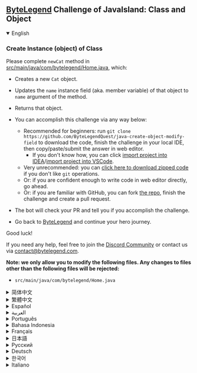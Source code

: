 ## [ByteLegend](https://bytelegend.com) Challenge of JavaIsland: Class and Object

<details open='true'>
<summary>English</summary>

### Create Instance (object) of Class

Please complete `newCat` method in [src/main/java/com/bytelegend/Home.java](https://github.com/ByteLegendQuest/java-create-object-modify-field/blob/main/src/main/java/com/bytelegend/Home.java), which:

- Creates a new `Cat` object.
- Updates the `name` instance field (aka. member variable) of that object to `name` argument of the method.
- Returns that object.

- You can accomplish this challenge via any way below:
  - Recommended for beginners: run `git clone https://github.com/ByteLegendQuest/java-create-object-modify-field` to download the code,
    finish the challenge in your local IDE, then copy/paste/submit the answer in web editor.
    - If you don't know how, you can click [import project into IDEA](https://github.com/ByteLegendQuest/java-create-object-modify-field/blob/main/docs/en/clone-and-import.md)/[import project into VSCode](https://github.com/ByteLegendQuest/java-create-object-modify-field/blob/main/docs/en/clone-and-import-vscode.md).
  - Very unrecommended: you can [click here to download zipped code](https://codeload.github.com/ByteLegendQuest/java-create-object-modify-field/zip/refs/heads/main) if you don't like `git` operations.
  - Or: if you are confident enough to write code in web editor directly, go ahead.
  - Or: if you are familiar with GitHub, you can fork [the repo](https://github.com/ByteLegendQuest/java-create-object-modify-field), finish the challenge and create a pull request.
- The bot will check your PR and tell you if you accomplish the challenge.
- Go back to [ByteLegend](https://bytelegend.com) and continue your hero journey.

Good luck!

If you need any help, feel free to join the [Discord Community](https://discord.gg/35RreUUGWt) or contact us via [contact@bytelegend.com](mailto:contact@bytelegend.com).

**Note: we only allow you to modify the following files.
Any changes to files other than the following files will be rejected:**

- `src/main/java/com/bytelegend/Home.java`

</details>

<details>
<summary>简体中文</summary>

### 创建类的<ruby>实例<rt>Instance</rt></ruby>并修改其<ruby>成员变量<rt>Member Variable</rt></ruby>（<ruby>实例字段<rt>Instance Field</rt></ruby>）

请补全[src/main/java/com/bytelegend/Home.java](https://github.com/ByteLegendQuest/java-create-object-modify-field/blob/main/src/main/java/com/bytelegend/Home.java)中的`newCat`方法，使之创建一个新的`Cat`对象，
并将该对象中的`name`成员变量（又称为实例字段）修改为方法参数`name`所指定的名字，然后返回该对象。

- 你可以使用以下任意一种方法完成挑战：
  - 初学者推荐：运行`git clone https://git.bytelegend.com/ByteLegendQuest/java-create-object-modify-field`将代码下载到本地，在本地使用IDE调试完成后复制到网页编辑器里提交。
    - 如果你不知道怎么做，可以点击[导入IDEA](https://github.com/ByteLegendQuest/java-create-object-modify-field/blob/main/docs/zh_hans/clone-and-import.md)/[导入VSCode](https://github.com/ByteLegendQuest/java-create-object-modify-field/blob/main/docs/zh_hans/clone-and-import-vscode.md)。
  - 非常不推荐：如果你实在不喜欢`git`命令行操作，你可以[点击这里直接下载打包好的代码](https://ghcodeload.bytelegend.com/ByteLegendQuest/java-create-object-modify-field/zip/refs/heads/main)。
  - 或者：如果你非常自信不需要下载代码到本地调试，可以使用网页编辑器直接提交。
  - 或者：如果你对GitHub非常熟悉，你可以fork[这个仓库](https://github.com/ByteLegendQuest/java-create-object-modify-field)、完成挑战后，创建一个Pull Request。
- 机器人将会检查你的答案，告诉你你是否通过了挑战。
- 回到[字节传说](https://bytelegend.com)，然后继续你的英雄旅程。

祝你好运！

如果你需要任何帮助，欢迎加入官方玩家QQ群（在[首页](https://bytelegend.com)右下角的`联系 & 关于`菜单里可以找到入群方式）或者[Discord社区](https://discord.gg/PvmqK3hF)，或email至[contact@bytelegend.com](mailto:contact@bytelegend.com)。

**注意：我们只允许您修改以下文件，任何对其他文件的修改都会被拒绝：**

- `src/main/java/com/bytelegend/Home.java`

</details>

<details>
<summary>繁體中文</summary>

### 創建類的實例（對象）

請在[src/main/java/com/bytelegend/Home.java](https://github.com/ByteLegendQuest/java-create-object-modify-field/blob/main/src/main/java/com/bytelegend/Home.java)中完成`newCat`方法，其中：

-   創建一個新的`Cat`對象。
    
-   將該對象的`name`實例字段（又名成員變量）更新為方法的`name`參數。
    
-   返回該對象。
    
-   您可以通過以下任何方式完成此挑戰：
    
    -   推薦給初學者：運行`git clone https://github.com/ByteLegendQuest/java-create-object-modify-field`下載代碼，在本地 IDE 中完成挑戰，然後在網頁編輯器中復制/粘貼/提交答案.
        -   如果你不知道怎麼做，你可以點擊[import project into IDEA](https://github.com/ByteLegendQuest/java-create-object-modify-field/blob/main/docs/en/clone-and-import.md) / [import project into VSCode](https://github.com/ByteLegendQuest/java-create-object-modify-field/blob/main/docs/en/clone-and-import-vscode.md) 。
    -   非常不推薦：如果你不喜歡`git`操作，可以[點擊這裡下載壓縮代碼](https://codeload.github.com/ByteLegendQuest/java-create-object-modify-field/zip/refs/heads/main)。
    -   或者：如果您有足夠的信心直接在 Web 編輯器中編寫代碼，請繼續。
    -   或者：如果你熟悉 GitHub，你可以 fork[倉庫](https://github.com/ByteLegendQuest/java-create-object-modify-field)，完成挑戰並創建一個拉取請求。
-   機器人會檢查你的 PR 並告訴你是否完成了挑戰。
    
-   回到[ByteLegend](https://bytelegend.com)繼續你的英雄之旅。
    

祝你好運！

如果您需要任何幫助，請隨時加入[Discord 社區](https://discord.gg/35RreUUGWt)或通過[contact@bytelegend.com](mailto:contact@bytelegend.com)聯繫我們。

**注意：我們只允許您修改以下文件。對以下文件以外的文件的任何更改都將被拒絕：**

-   `src/main/java/com/bytelegend/Home.java`
</details>

<details>
<summary>Español</summary>

### Crear Instancia (objeto) de Clase

Complete el método `newCat` en [src/main/java/com/bytelegend/Home.java](https://github.com/ByteLegendQuest/java-create-object-modify-field/blob/main/src/main/java/com/bytelegend/Home.java) , que:

-   Crea un nuevo objeto `Cat` .
    
-   Actualiza el campo de instancia de `name` (también conocido como variable miembro) de ese objeto para `name` el argumento del método.
    
-   Devuelve ese objeto.
    
-   Puede lograr este desafío de cualquier manera a continuación:
    
    -   Recomendado para principiantes: ejecute `git clone https://github.com/ByteLegendQuest/java-create-object-modify-field` para descargar el código, finalice el desafío en su IDE local, luego copie/pegue/envíe la respuesta en el editor web .
        -   Si no sabe cómo hacerlo, puede hacer clic en [importar proyecto a IDEA](https://github.com/ByteLegendQuest/java-create-object-modify-field/blob/main/docs/en/clone-and-import.md) / [importar proyecto a VSCode](https://github.com/ByteLegendQuest/java-create-object-modify-field/blob/main/docs/en/clone-and-import-vscode.md) .
    -   Muy poco recomendado: puede [hacer clic aquí para descargar el código comprimido](https://codeload.github.com/ByteLegendQuest/java-create-object-modify-field/zip/refs/heads/main) si no le gustan las operaciones de `git` .
    -   O: si tiene la confianza suficiente para escribir código en el editor web directamente, adelante.
    -   O: si está familiarizado con GitHub, puede bifurcar [el repositorio](https://github.com/ByteLegendQuest/java-create-object-modify-field) , finalizar el desafío y crear una solicitud de extracción.
-   El bot verificará tu PR y te dirá si logras el desafío.
    
-   Regrese a [ByteLegend](https://bytelegend.com) y continúe su viaje de héroe.
    

¡Buena suerte!

Si necesita ayuda, no dude en unirse a la [comunidad de Discord](https://discord.gg/35RreUUGWt) o contáctenos a través de [contact@bytelegend.com](mailto:contact@bytelegend.com) .

**Nota: solo le permitimos modificar los siguientes archivos. Cualquier cambio en los archivos que no sean los siguientes archivos será rechazado:**

-   `src/main/java/com/bytelegend/Home.java`
</details>

<details>
<summary>العربية</summary>

### إنشاء مثيل (كائن) للفئة

يرجى إكمال طريقة `newCat` في [src / main / java / com / bytelegend / Home.java](https://github.com/ByteLegendQuest/java-create-object-modify-field/blob/main/src/main/java/com/bytelegend/Home.java) ، والتي:

-   ينشئ كائنًا جديدًا من `Cat` .
    
-   يحدّث حقل مثيل `name` (المعروف أيضًا باسم متغير العضو) لهذا الكائن `name` وسيطة الأسلوب.
    
-   إرجاع هذا الكائن.
    
-   يمكنك إنجاز هذا التحدي بأي طريقة أدناه:
    
    -   موصى به للمبتدئين: قم بتشغيل `git clone https://github.com/ByteLegendQuest/java-create-object-modify-field` لتنزيل الكود ، وإنهاء التحدي في IDE المحلي الخاص بك ، ثم نسخ / لصق / إرسال الإجابة في محرر الويب .
        -   إذا كنت لا تعرف كيف يمكنك النقر فوق [استيراد مشروع إلى IDEA](https://github.com/ByteLegendQuest/java-create-object-modify-field/blob/main/docs/en/clone-and-import.md) / [استيراد مشروع إلى VSCode](https://github.com/ByteLegendQuest/java-create-object-modify-field/blob/main/docs/en/clone-and-import-vscode.md) .
    -   غير موصى به على الإطلاق: يمكنك [النقر هنا لتنزيل رمز مضغوط](https://codeload.github.com/ByteLegendQuest/java-create-object-modify-field/zip/refs/heads/main) إذا كنت لا تحب عمليات `git` .
    -   أو: إذا كنت واثقًا بدرجة كافية لكتابة التعليمات البرمجية في محرر الويب مباشرةً ، فابدأ.
    -   أو: إذا كنت معتادًا على GitHub ، فيمكنك تفرع [الريبو](https://github.com/ByteLegendQuest/java-create-object-modify-field) وإنهاء التحدي وإنشاء طلب سحب.
-   سيتحقق الروبوت من العلاقات العامة الخاصة بك ويخبرك إذا أنجزت التحدي.
    
-   ارجع إلى [ByteLegend وتابع](https://bytelegend.com) رحلة بطلك.
    

حظ سعيد!

إذا كنت بحاجة إلى أي مساعدة ، فلا تتردد في الانضمام إلى [مجتمع Discord](https://discord.gg/35RreUUGWt) أو الاتصال بنا عبر [contact@bytelegend.com](mailto:contact@bytelegend.com) .

**ملاحظة: نسمح لك فقط بتعديل الملفات التالية. سيتم رفض أي تغييرات يتم إجراؤها على الملفات بخلاف الملفات التالية:**

-   `src/main/java/com/bytelegend/Home.java`
</details>

<details>
<summary>Português</summary>

### Criar instância (objeto) de classe

Preencha o método `newCat` em [src/main/java/com/bytelegend/Home.java](https://github.com/ByteLegendQuest/java-create-object-modify-field/blob/main/src/main/java/com/bytelegend/Home.java) , que:

-   Cria um novo objeto `Cat` .
    
-   Atualiza o campo de instância de `name` (também conhecido como variável de membro) desse objeto para o argumento de `name` do método.
    
-   Retorna esse objeto.
    
-   Você pode realizar este desafio de qualquer maneira abaixo:
    
    -   Recomendado para iniciantes: execute `git clone https://github.com/ByteLegendQuest/java-create-object-modify-field` para baixar o código, conclua o desafio em seu IDE local e copie/cole/envie a resposta no editor da web .
        -   Se você não sabe como, você pode clicar em [import project into IDEA](https://github.com/ByteLegendQuest/java-create-object-modify-field/blob/main/docs/en/clone-and-import.md) / [import project into VSCode](https://github.com/ByteLegendQuest/java-create-object-modify-field/blob/main/docs/en/clone-and-import-vscode.md) .
    -   Muito não recomendado: você pode [clicar aqui para baixar o código zipado](https://codeload.github.com/ByteLegendQuest/java-create-object-modify-field/zip/refs/heads/main) se não gostar das operações do `git` .
    -   Ou: se você estiver confiante o suficiente para escrever código diretamente no editor da web, vá em frente.
    -   Ou: se você estiver familiarizado com o GitHub, você pode bifurcar [o repo](https://github.com/ByteLegendQuest/java-create-object-modify-field) , finalizar o desafio e criar um pull request.
-   O bot verificará seu PR e informará se você cumpriu o desafio.
    
-   Volte para [ByteLegend](https://bytelegend.com) e continue sua jornada de herói.
    

Boa sorte!

Se precisar de ajuda, sinta-se à vontade para se juntar à [Comunidade Discord](https://discord.gg/35RreUUGWt) ou entre em contato conosco via [contact@bytelegend.com](mailto:contact@bytelegend.com) .

**Nota: só permitimos que você modifique os seguintes arquivos. Quaisquer alterações em arquivos que não sejam os arquivos a seguir serão rejeitadas:**

-   `src/main/java/com/bytelegend/Home.java`
</details>

<details>
<summary>Bahasa Indonesia</summary>

### Buat Instance (objek) dari Kelas

Silakan selesaikan metode `newCat` di [src/main/Java/com/bytelegend/Home.java](https://github.com/ByteLegendQuest/java-create-object-modify-field/blob/main/src/main/java/com/bytelegend/Home.java) , yang:

-   Membuat objek `Cat` baru.
    
-   Memperbarui bidang instance `name` (alias. variabel anggota) objek tersebut menjadi argumen `name` metode.
    
-   Mengembalikan objek itu.
    
-   Anda dapat menyelesaikan tantangan ini melalui cara apa pun di bawah ini:
    
    -   Direkomendasikan untuk pemula: jalankan `git clone https://github.com/ByteLegendQuest/java-create-object-modify-field` untuk mengunduh kode, selesaikan tantangan di IDE lokal Anda, lalu salin/tempel/kirim jawabannya di editor web .
        -   Jika Anda tidak tahu caranya, Anda bisa mengklik [import project into IDEA](https://github.com/ByteLegendQuest/java-create-object-modify-field/blob/main/docs/en/clone-and-import.md) / [import project into VSCode](https://github.com/ByteLegendQuest/java-create-object-modify-field/blob/main/docs/en/clone-and-import-vscode.md) .
    -   Sangat tidak direkomendasikan: Anda dapat [mengklik di sini untuk mengunduh kode zip](https://codeload.github.com/ByteLegendQuest/java-create-object-modify-field/zip/refs/heads/main) jika Anda tidak menyukai operasi `git` .
    -   Atau: jika Anda cukup percaya diri untuk menulis kode di editor web secara langsung, silakan.
    -   Atau: jika Anda terbiasa dengan GitHub, Anda dapat melakukan fork [repo](https://github.com/ByteLegendQuest/java-create-object-modify-field) , menyelesaikan tantangan, dan membuat permintaan tarik.
-   Bot akan memeriksa PR Anda dan memberi tahu Anda jika Anda menyelesaikan tantangan.
    
-   Kembali ke [ByteLegend](https://bytelegend.com) dan lanjutkan perjalanan pahlawan Anda.
    

Semoga beruntung!

Jika Anda memerlukan bantuan, jangan ragu untuk bergabung dengan [Komunitas Discord](https://discord.gg/35RreUUGWt) atau hubungi kami melalui [contact@bytelegend.com](mailto:contact@bytelegend.com) .

**Catatan: kami hanya mengizinkan Anda untuk mengubah file berikut. Setiap perubahan pada file selain file berikut akan ditolak:**

-   `src/main/java/com/bytelegend/Home.java`
</details>

<details>
<summary>Français</summary>

### Créer une instance (objet) de classe

Veuillez compléter la méthode `newCat` dans [src/main/java/com/bytelegend/Home.java](https://github.com/ByteLegendQuest/java-create-object-modify-field/blob/main/src/main/java/com/bytelegend/Home.java) , qui :

-   Crée un nouvel objet `Cat` .
    
-   Met à jour le champ d'instance de `name` (ou variable membre) de cet objet pour `name` l'argument de la méthode.
    
-   Renvoie cet objet.
    
-   Vous pouvez accomplir ce défi de n'importe quelle manière ci-dessous:
    
    -   Recommandé pour les débutants : lancez `git clone https://github.com/ByteLegendQuest/java-create-object-modify-field` pour télécharger le code, terminez le défi dans votre IDE local, puis copiez/collez/soumettez la réponse dans l'éditeur Web .
        -   Si vous ne savez pas comment, vous pouvez cliquer sur [importer le projet dans IDEA](https://github.com/ByteLegendQuest/java-create-object-modify-field/blob/main/docs/en/clone-and-import.md) / [importer le projet dans VSCode](https://github.com/ByteLegendQuest/java-create-object-modify-field/blob/main/docs/en/clone-and-import-vscode.md) .
    -   Très déconseillé : vous pouvez [cliquer ici pour télécharger le code compressé](https://codeload.github.com/ByteLegendQuest/java-create-object-modify-field/zip/refs/heads/main) si vous n'aimez pas les opérations `git` .
    -   Ou : si vous êtes suffisamment confiant pour écrire du code directement dans l'éditeur Web, continuez.
    -   Ou : si vous êtes familier avec GitHub, vous pouvez forker [le dépôt](https://github.com/ByteLegendQuest/java-create-object-modify-field) , terminer le défi et créer une demande d'extraction.
-   Le bot vérifiera votre PR et vous dira si vous accomplissez le défi.
    
-   Retournez à [ByteLegend](https://bytelegend.com) et continuez votre voyage de héros.
    

Bonne chance!

Si vous avez besoin d'aide, n'hésitez pas à rejoindre la [communauté Discord](https://discord.gg/35RreUUGWt) ou à nous contacter via [contact@bytelegend.com](mailto:contact@bytelegend.com) .

**Remarque : nous vous autorisons uniquement à modifier les fichiers suivants. Toute modification de fichiers autres que les fichiers suivants sera rejetée :**

-   `src/main/java/com/bytelegend/Home.java`
</details>

<details>
<summary>日本語</summary>

### クラスのインスタンス（オブジェクト）を作成する

[src / main / java / com / bytelegend/Home.java](https://github.com/ByteLegendQuest/java-create-object-modify-field/blob/main/src/main/java/com/bytelegend/Home.java)で`newCat`メソッドを完了してください。これは次のとおりです。

-   新しい`Cat`オブジェクトを作成します。
    
-   そのオブジェクトの`name`インスタンスフィールド（別名、メンバー変数）をメソッドの`name`引数に更新します。
    
-   そのオブジェクトを返します。
    
-   この課題は、以下のいずれかの方法で達成できます。
    
    -   初心者に推奨： `git clone https://github.com/ByteLegendQuest/java-create-object-modify-field`を実行してコードをダウンロードし、ローカルIDEでチャレンジを終了してから、Webエディターで回答をコピー/貼り付け/送信します。
        -   方法がわからない場合は、\[ [プロジェクトをIDEAにインポート](https://github.com/ByteLegendQuest/java-create-object-modify-field/blob/main/docs/en/clone-and-import.md)\]/\[ [プロジェクトをVSCodeにインポート](https://github.com/ByteLegendQuest/java-create-object-modify-field/blob/main/docs/en/clone-and-import-vscode.md)\]をクリックできます。
    -   非常に推奨されていません`git`操作が気に入らない場合は、 [ここをクリックしてzipコードをダウンロード](https://codeload.github.com/ByteLegendQuest/java-create-object-modify-field/zip/refs/heads/main)できます。
    -   または：Webエディターで直接コードを記述できる自信がある場合は、先に進んでください。
    -   または：GitHubに精通している場合は[、リポジトリ](https://github.com/ByteLegendQuest/java-create-object-modify-field)をフォークしてチャレンジを終了し、プルリクエストを作成できます。
-   ボットはPRをチェックし、チャレンジを達成したかどうかを通知します。
    
-   [ByteLegend](https://bytelegend.com)に戻り、ヒーローの旅を続けてください。
    

幸運を！

ヘルプが必要な場合は、 [Discordコミュニティ](https://discord.gg/35RreUUGWt)に参加するか、contact [@bytelegend.com](mailto:contact@bytelegend.com)からお問い合わせください。

**注：変更できるのは次のファイルのみです。次のファイル以外のファイルへの変更は拒否されます。**

-   `src/main/java/com/bytelegend/Home.java`
</details>

<details>
<summary>Русский</summary>

### Создать экземпляр (объект) класса

Пожалуйста, заполните метод `newCat` в [src/main/java/com/bytelegend/Home.java](https://github.com/ByteLegendQuest/java-create-object-modify-field/blob/main/src/main/java/com/bytelegend/Home.java) , который:

-   Создает новый объект `Cat` .
    
-   Обновляет поле экземпляра `name` (также известное как переменная-член) этого объекта, чтобы `name` аргумент метода.
    
-   Возвращает этот объект.
    
-   Вы можете выполнить эту задачу любым способом, указанным ниже:
    
    -   Рекомендуется для начинающих: запустите `git clone https://github.com/ByteLegendQuest/java-create-object-modify-field` , чтобы загрузить код, завершите задание в локальной среде IDE, затем скопируйте/вставьте/отправьте ответ в веб-редакторе. .
        -   Если вы не знаете как, вы можете нажать [импортировать проект в IDEA](https://github.com/ByteLegendQuest/java-create-object-modify-field/blob/main/docs/en/clone-and-import.md) / [импортировать проект в VSCode](https://github.com/ByteLegendQuest/java-create-object-modify-field/blob/main/docs/en/clone-and-import-vscode.md) .
    -   Крайне не рекомендуется: вы можете [нажать здесь, чтобы загрузить заархивированный код](https://codeload.github.com/ByteLegendQuest/java-create-object-modify-field/zip/refs/heads/main) , если вам не нравятся операции `git` .
    -   Или: если вы достаточно уверены, чтобы писать код напрямую в веб-редакторе, вперед.
    -   Или: если вы знакомы с GitHub, вы можете разветвить [репозиторий](https://github.com/ByteLegendQuest/java-create-object-modify-field) , выполнить задание и создать запрос на включение.
-   Бот проверит ваш PR и сообщит, выполнили ли вы задание.
    
-   Вернитесь в [ByteLegend](https://bytelegend.com) и продолжайте свое героическое путешествие.
    

Удачи!

Если вам нужна помощь, присоединяйтесь к [сообществу Discord](https://discord.gg/35RreUUGWt) или свяжитесь с нами по [адресу contact@bytelegend.com](mailto:contact@bytelegend.com) .

**Примечание: мы разрешаем вам изменять только следующие файлы. Любые изменения в файлах, кроме следующих файлов, будут отклонены:**

-   `src/main/java/com/bytelegend/Home.java`
</details>

<details>
<summary>Deutsch</summary>

### Instanz (Objekt) der Klasse erstellen

Bitte vervollständigen Sie die `newCat` Methode in [src/main/java/com/bytelegend/Home.java](https://github.com/ByteLegendQuest/java-create-object-modify-field/blob/main/src/main/java/com/bytelegend/Home.java) , die:

-   Erstellt ein neues `Cat` Objekt.
    
-   Aktualisiert das `name` (auch bekannt als Mitgliedsvariable) dieses Objekts zum `name` der Methode.
    
-   Gibt dieses Objekt zurück.
    
-   Sie können diese Herausforderung auf eine der folgenden Arten meistern:
    
    -   Empfohlen für Anfänger: Führen Sie `git clone https://github.com/ByteLegendQuest/java-create-object-modify-field` aus, um den Code herunterzuladen, beenden Sie die Herausforderung in Ihrer lokalen IDE und kopieren/fügen Sie dann die Antwort in den Web-Editor ein .
        -   Wenn Sie nicht wissen wie, können Sie auf [Projekt in IDEA](https://github.com/ByteLegendQuest/java-create-object-modify-field/blob/main/docs/en/clone-and-import.md) [importieren / Projekt in VSCode importieren klicken](https://github.com/ByteLegendQuest/java-create-object-modify-field/blob/main/docs/en/clone-and-import-vscode.md) .
    -   Sehr nicht zu empfehlen: Sie können [hier klicken, um den gezippten Code herunterzuladen,](https://codeload.github.com/ByteLegendQuest/java-create-object-modify-field/zip/refs/heads/main) wenn Sie `git` -Operationen nicht mögen.
    -   Oder: Wenn Sie sicher genug sind, Code direkt im Web-Editor zu schreiben, fahren Sie fort.
    -   Oder: Wenn Sie sich mit GitHub auskennen, können Sie [das Repo forken](https://github.com/ByteLegendQuest/java-create-object-modify-field) , die Challenge beenden und einen Pull-Request erstellen.
-   Der Bot überprüft Ihre PR und teilt Ihnen mit, ob Sie die Herausforderung meistern.
    
-   Gehen Sie zurück zu [ByteLegend](https://bytelegend.com) und setzen Sie Ihre Heldenreise fort.
    

Viel Glück!

Wenn Sie Hilfe benötigen, können Sie sich gerne der [Discord Community](https://discord.gg/35RreUUGWt) anschließen oder uns über [contact@bytelegend.com kontaktieren](mailto:contact@bytelegend.com) .

**Hinweis: Wir erlauben Ihnen nur, die folgenden Dateien zu ändern. Alle Änderungen an anderen Dateien als den folgenden Dateien werden abgelehnt:**

-   `src/main/java/com/bytelegend/Home.java`
</details>

<details>
<summary>한국어</summary>

### 클래스의 인스턴스(객체) 생성

[src/main/java/com/bytelegend/Home.java](https://github.com/ByteLegendQuest/java-create-object-modify-field/blob/main/src/main/java/com/bytelegend/Home.java) 에서 `newCat` 메소드를 완료하세요.

-   새 `Cat` 개체를 만듭니다.
    
-   해당 개체의 `name` 인스턴스 필드(멤버 변수라고도 함)를 메서드의 `name` 인수로 업데이트합니다.
    
-   해당 객체를 반환합니다.
    
-   아래 방법을 통해 이 챌린지를 완료할 수 있습니다.
    
    -   초보자를 위한 권장 사항: `git clone https://github.com/ByteLegendQuest/java-create-object-modify-field` 를 실행하여 코드를 다운로드하고 로컬 IDE에서 챌린지를 완료한 다음 웹 편집기에서 답변을 복사/붙여넣기/제출하십시오. .
        -   방법을 모르는 경우 [프로젝트를 IDEA로](https://github.com/ByteLegendQuest/java-create-object-modify-field/blob/main/docs/en/clone-and-import.md) [가져오기 / 프로젝트를 VSCode로 가져](https://github.com/ByteLegendQuest/java-create-object-modify-field/blob/main/docs/en/clone-and-import-vscode.md) 오기를 클릭할 수 있습니다.
    -   매우 권장하지 않음: `git` 작업이 마음에 들지 않으면 [여기를 클릭하여 압축 코드를 다운로드](https://codeload.github.com/ByteLegendQuest/java-create-object-modify-field/zip/refs/heads/main) 할 수 있습니다.
    -   또는 웹 편집기에서 직접 코드를 작성할 만큼 자신이 있다면 계속 진행하십시오.
    -   또는 GitHub에 익숙하다면 리포지토리를 분기 [하고](https://github.com/ByteLegendQuest/java-create-object-modify-field) 챌린지를 완료하고 풀 요청을 생성할 수 있습니다.
-   봇은 PR을 확인하고 도전 과제를 달성했는지 알려줍니다.
    
-   [ByteLegend](https://bytelegend.com) 로 돌아가 영웅 여정을 계속하세요.
    

행운을 빕니다!

도움이 필요하면 언제든지 [Discord 커뮤니티](https://discord.gg/35RreUUGWt) 에 가입하거나 [contact@bytelegend.com](mailto:contact@bytelegend.com) 을 통해 문의하세요.

**참고: 다음 파일만 수정할 수 있습니다. 다음 파일 이외의 파일에 대한 변경 사항은 거부됩니다.**

-   `src/main/java/com/bytelegend/Home.java`
</details>

<details>
<summary>Italiano</summary>

### Crea istanza (oggetto) di classe

Si prega di completare il metodo `newCat` in [src/main/java/com/bytelegend/Home.java](https://github.com/ByteLegendQuest/java-create-object-modify-field/blob/main/src/main/java/com/bytelegend/Home.java) , che:

-   Crea un nuovo oggetto `Cat` .
    
-   Aggiorna il campo dell'istanza del `name` (ovvero la variabile membro) di quell'oggetto per assegnare un `name` all'argomento del metodo.
    
-   Restituisce quell'oggetto.
    
-   Puoi portare a termine questa sfida in qualsiasi modo di seguito:
    
    -   Consigliato per i principianti: esegui `git clone https://github.com/ByteLegendQuest/java-create-object-modify-field` per scaricare il codice, completa la sfida nel tuo IDE locale, quindi copia/incolla/invia la risposta nell'editor web .
        -   Se non sai come fare, puoi fare clic su [importa progetto in IDEA](https://github.com/ByteLegendQuest/java-create-object-modify-field/blob/main/docs/en/clone-and-import.md) / [importa progetto in VSCode](https://github.com/ByteLegendQuest/java-create-object-modify-field/blob/main/docs/en/clone-and-import-vscode.md) .
    -   Molto sconsigliato: puoi fare [clic qui per scaricare il codice zippato](https://codeload.github.com/ByteLegendQuest/java-create-object-modify-field/zip/refs/heads/main) se non ti piacciono le operazioni `git` .
    -   Oppure: se sei abbastanza sicuro da scrivere il codice direttamente nell'editor web, vai avanti.
    -   Oppure: se hai familiarità con GitHub, puoi eseguire il fork [del repository](https://github.com/ByteLegendQuest/java-create-object-modify-field) , completare la sfida e creare una richiesta pull.
-   Il bot controllerà il tuo PR e ti dirà se hai superato la sfida.
    
-   Torna a [ByteLegend](https://bytelegend.com) e continua il tuo viaggio da eroe.
    

Buona fortuna!

Se hai bisogno di aiuto, non esitare a unirti alla [community di Discord](https://discord.gg/35RreUUGWt) o contattaci tramite [contact@bytelegend.com](mailto:contact@bytelegend.com) .

**Nota: ti permettiamo solo di modificare i seguenti file. Eventuali modifiche ai file diversi dai seguenti file verranno rifiutate:**

-   `src/main/java/com/bytelegend/Home.java`
</details>
